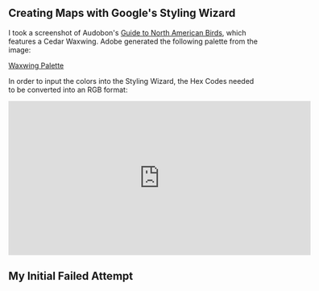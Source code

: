 ## Creating Maps with Google's Styling Wizard


I took a screenshot of Audobon's [Guide to North American Birds](https://www.audubon.org/bird-guide), which features a Cedar Waxwing. Adobe generated the following palette from the image: 


[Waxwing Palette](https://github.com/nannunz/gis-portfolio/blob/main/waxwing%20palette.png?raw=true) 


In order to input the colors into the Styling Wizard, the Hex Codes needed to be converted into an RGB format:
<iframe title="Audubon Palette (Hex Code-RGB Conversion)" aria-label="Table" id="datawrapper-chart-m6i9y" src="https://datawrapper.dwcdn.net/m6i9y/1/" scrolling="no" frameborder="0" style="border: none;" width="600" height="306"></iframe>




## My Initial Failed Attempt 
